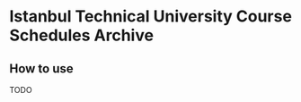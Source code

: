 # Istanbul Technical University Course Schedules Archive

[](http://keepdying.github.io/itu-web-archive)

## How to use

TODO